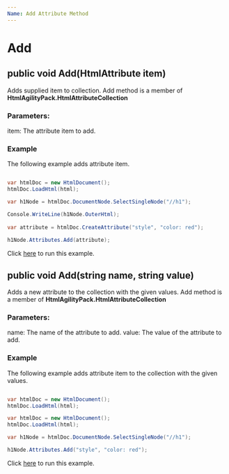 ```yaml
---
Name: Add Attribute Method
---
```


# Add

## public void Add(HtmlAttribute item)

Adds supplied item to collection. Add method is a member of **HtmlAgilityPack.HtmlAttributeCollection**

### Parameters:

item: The attribute item to add.

### Example

The following example adds attribute item.

```csharp

var htmlDoc = new HtmlDocument();
htmlDoc.LoadHtml(html);

var h1Node = htmlDoc.DocumentNode.SelectSingleNode("//h1");

Console.WriteLine(h1Node.OuterHtml);
		
var attribute = htmlDoc.CreateAttribute("style", "color: red");
		
h1Node.Attributes.Add(attribute);

```

Click [here](https://dotnetfiddle.net/GwaK1r) to run this example.

## public void Add(string name, string value)

Adds a new attribute to the collection with the given values. Add method is a member of **HtmlAgilityPack.HtmlAttributeCollection**

### Parameters:

name: The name of the attribute to add.
value: The value of the attribute to add.

### Example

The following example adds attribute item to the collection with the given values.

```csharp

var htmlDoc = new HtmlDocument();
htmlDoc.LoadHtml(html);

var htmlDoc = new HtmlDocument();
htmlDoc.LoadHtml(html);

var h1Node = htmlDoc.DocumentNode.SelectSingleNode("//h1");

h1Node.Attributes.Add("style", "color: red");

```

Click [here](https://dotnetfiddle.net/Sg6Uz6) to run this example.
